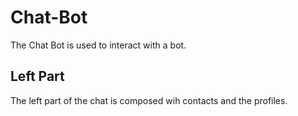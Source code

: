 # Chat-Bot

The Chat Bot is used to interact with a bot.

## Left Part

The left part of the chat is composed wih contacts and the profiles.

